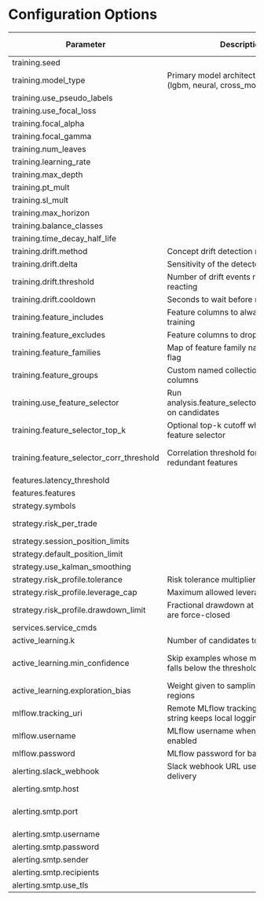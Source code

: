 # Configuration Options

| Parameter | Description | Default | Valid Range |
| --- | --- | --- | --- |
| training.seed |  | **42** |  |
| training.model_type | Primary model architecture to train (lgbm, neural, cross_modal) | **lgbm** |  |
| training.use_pseudo_labels |  | **False** |  |
| training.use_focal_loss |  | **False** |  |
| training.focal_alpha |  | **0.25** | **>= 0.0** |
| training.focal_gamma |  | **2.0** | **>= 0.0** |
| training.num_leaves |  | **None** | **>= 2** |
| training.learning_rate |  | **None** | **> 0** |
| training.max_depth |  | **None** | **>= 1** |
| training.pt_mult |  | **0.01** | **> 0** |
| training.sl_mult |  | **0.01** | **> 0** |
| training.max_horizon |  | **10** | **>= 1** |
| training.balance_classes |  | **False** |  |
| training.time_decay_half_life |  | **None** | **>= 1** |
| training.drift.method | Concept drift detection method | **adwin** |  |
| training.drift.delta | Sensitivity of the detector | **0.002** | **> 0** |
| training.drift.threshold | Number of drift events required before reacting | **3** | **>= 1** |
| training.drift.cooldown | Seconds to wait before reacting again | **3600.0** | **>= 0.0** |
| training.feature_includes | Feature columns to always include in training | **[]** |  |
| training.feature_excludes | Feature columns to drop from training | **[]** |  |
| training.feature_families | Map of feature family name to inclusion flag | **{}** |  |
| training.feature_groups | Custom named collections of feature columns | **{}** |  |
| training.use_feature_selector | Run analysis.feature_selector.select_features on candidates | **True** |  |
| training.feature_selector_top_k | Optional top-k cutoff when using the feature selector | **None** | **>= 1** |
| training.feature_selector_corr_threshold | Correlation threshold for dropping redundant features | **0.95** | **>= 0.0, <= 1.0** |
| features.latency_threshold |  | **0.0** | **>= 0.0** |
| features.features |  | **[]** |  |
| strategy.symbols |  | **required** |  |
| strategy.risk_per_trade |  | **required** | **> 0, <= 1** |
| strategy.session_position_limits |  | **{}** |  |
| strategy.default_position_limit |  | **1** | **>= 0** |
| strategy.use_kalman_smoothing |  | **False** |  |
| strategy.risk_profile.tolerance | Risk tolerance multiplier | **1.0** | **>= 0.0** |
| strategy.risk_profile.leverage_cap | Maximum allowed leverage for positions | **1.0** | **>= 0.0** |
| strategy.risk_profile.drawdown_limit | Fractional drawdown at which positions are force-closed | **0.0** | **>= 0.0** |
| services.service_cmds |  | **{}** |  |
| active_learning.k | Number of candidates to query | **10** | **>= 1** |
| active_learning.min_confidence | Skip examples whose model confidence falls below the threshold | **0.5** | **>= 0.0, <= 1.0** |
| active_learning.exploration_bias | Weight given to sampling unexplored regions | **0.0** | **>= 0.0** |
| mlflow.tracking_uri | Remote MLflow tracking URI; empty string keeps local logging | **** |  |
| mlflow.username | MLflow username when basic auth is enabled | **** |  |
| mlflow.password | MLflow password for basic auth | **** |  |
| alerting.slack_webhook | Slack webhook URL used for alert delivery | **None** |  |
| alerting.smtp.host |  | **** |  |
| alerting.smtp.port |  | **587** | **>= 0, <= 65535** |
| alerting.smtp.username |  | **** |  |
| alerting.smtp.password |  | **** |  |
| alerting.smtp.sender |  | **** |  |
| alerting.smtp.recipients |  | **[]** |  |
| alerting.smtp.use_tls |  | **True** |  |
